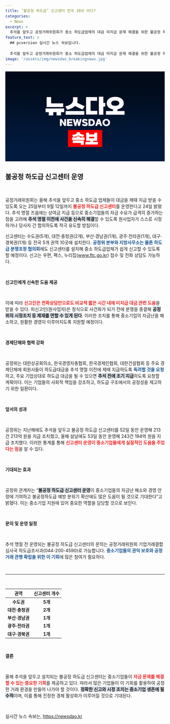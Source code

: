 ```yaml
---
title: ‘불공정 하도급’ 신고센터 전국 10곳 어디?
categories:
  - News
excerpt: >
  추석을 앞두고 공정거래위원회가 중소 하도급업체의 대금 미지급 문제 해결을 위한 불공정 하도급 신고센터를 운영합니다. 신고는 간편하게 전화 상담과 온라인으로 가능하며, 기업들의 조기 지급 유도가 기대됩니다.
feature_text: >
  ## pcversion 실시간 뉴스 속보입니다.

  추석을 앞두고 공정거래위원회가 중소 하도급업체의 대금 미지급 문제 해결을 위한 불공정 하도급 신고센터를 운영합니다. 신고는 간편하게 전화 상담과 온라인으로 가능하며, 기업들의 조기 지급 유도가 기대됩니다.
image: '/assets/img/newsdao_breakingnews.jpg'
---
```


<p><img src="/assets/img/newsdao_breakingnews.jpg" alt="pcversion 속보" /></p>

<h2 data-ke-size="size26">불공정 하도급 신고센터 운영</h2>

<p data-ke-size="size16">&nbsp;</p>

<p>공정거래위원회는 올해 추석을 앞두고 중소 하도급 업체들이 대금을 제때 지급 받을 수 있도록 오는 25일부터 9월 12일까지 <b><span style="color: #ee2323;">불공정 하도급 신고센터</span></b>를 운영한다고 24일 밝혔다. 추석 명절 즈음에는 상여금 지급 등으로 중소기업들의 자금 수요가 급격히 증가하는 점을 고려해 <b><span style="background-color: #21538527;">추석 명절 이전에 사건을 신속히 해결</span></b>할 수 있도록 원사업자가 스스로 시정하거나 당사자 간 합의하도록 적극 유도할 방침이다. </p>

<p>신고센터는 수도권(5개), 대전·충청권(2개), 부산·경남권(1개), 광주·전라권(1개), 대구·경북권(1개) 등 전국 5개 권역 10곳에 설치한다. <b><span style="color: #1a5490;">공정위 본부와 지방사무소는 물론 하도급 분쟁조정 협의회</span></b>에도 신고센터를 설치해 중소 하도급업체가 쉽게 신고할 수 있도록 할 예정이다. 신고는 우편, 팩스, 누리집(<a href="https://www.ftc.go.kr" target="_blank">www.ftc.go.kr</a>) 접수 및 전화 상담도 가능하다. </p>

<p data-ke-size="size16">&nbsp;</p>

<p><b>신고인에게 신속한 도움 제공</b></p>

<p data-ke-size="size16">&nbsp;</p>

<p>이에 따라 <b><span style="color: #ee2323;">신고인은 전화상담만으로도 비교적 짧은 시간 내에 미지급 대금 관련 도움</span></b>을 받을 수 있다. 피신고인(원사업자)은 정식으로 사건화가 되기 전에 분쟁을 종결해 <b><span style="background-color: #21538527;">공정위의 시정조치 등 제재를 면할 수 있게 된다</span></b>. 이러한 조치를 통해 중소기업의 자금난을 해소하고, 원활한 경영이 이루어지도록 지원할 예정이다.</p>

<p data-ke-size="size16">&nbsp;</p>

<p><b>경제단체와 협력 강화</b></p>

<p data-ke-size="size16">&nbsp;</p>

<p>공정위는 대한상공회의소, 한국경영자총협회, 한국경제인협회, 대한건설협회 등 주요 경제단체에 회원사들이 하도급대금을 추석 명절 이전에 제때 지급하도록 <b><span style="color: #1a5490;">독려할 것을 요청</span></b>하고, 주요 기업상대로 하도급 대금을 될 수 있으면 <b><span style="background-color: #21538527;">추석 전에 조기 지급</span></b>하도록 요청할 계획이다. 이는 기업들의 사회적 책임을 강조하고, 하도급 구조에서의 공정성을 제고하기 위한 일환이다.</p>

<p data-ke-size="size16">&nbsp;</p>

<p><b>앞서의 성과</b></p>

<p data-ke-size="size16">&nbsp;</p>

<p>공정위는 지난해에도 추석을 앞두고 불공정 하도급 신고센터를 52일 동안 운영해 213건 213억 원을 지급 조치했고, 올해 설날에도 53일 동안 운영해 243건 194억 원을 지급 조치했다. 이러한 통계를 통해 <b><span style="color: #ee2323;">신고센터 운영이 중소기업들에게 실질적인 도움을 주었다는 점</span></b>을 알 수 있다. </p>

<p data-ke-size="size16">&nbsp;</p>

<p><b>기대되는 효과</b></p>

<p data-ke-size="size16">&nbsp;</p>

<p>공정위 관계자는 “<b><span style="background-color: #21538527;">불공정 하도급 신고센터 운영</span></b>이 중소기업들의 자금난 해소와 경영 안정에 기여하고 불공정하도급 예방 분위기 확산에도 많은 도움이 될 것으로 기대한다”고 밝혔다. 이는 중소기업 지원에 있어 중요한 역할을 담당할 것으로 보인다. </p>

<p data-ke-size="size16">&nbsp;</p>

<p><b>문의 및 운영 일정</b></p>

<p data-ke-size="size16">&nbsp;</p>

<p>추석 명절 전 운영되는 불공정 하도급 신고센터의 문의는 공정거래위원회 기업거래결합심사국 하도급조사과(044-200-4590)로 가능합니다. <b><span style="color: #1a5490;">중소기업들의 권익 보호와 공정 거래 관행 확립을 위한 이 기회</span></b>에 많은 참여가 필요하다. </p>

<p data-ke-size="size16">&nbsp;</p>

<hr />

<p data-ke-size="size16">&nbsp;</p>

<table style="width: 100%; text-align: center; border-collapse: collapse;">
    <thead>
        <tr>
            <th style="text-align: center; height: 17px;"><b>권역</b></th>
            <th style="text-align: center; height: 17px;"><b>신고센터 개수</b></th>
        </tr>
    </thead>
    <tbody>
        <tr>
            <td style="text-align: center; height: 17px;"><b>수도권</b></td>
            <td style="text-align: center; height: 17px;"><b>5개</b></td>
        </tr>
        <tr>
            <td style="text-align: center; height: 17px;"><b>대전·충청권</b></td>
            <td style="text-align: center; height: 17px;"><b>2개</b></td>
        </tr>
        <tr>
            <td style="text-align: center; height: 17px;"><b>부산·경남권</b></td>
            <td style="text-align: center; height: 17px;"><b>1개</b></td>
        </tr>
        <tr>
            <td style="text-align: center; height: 17px;"><b>광주·전라권</b></td>
            <td style="text-align: center; height: 17px;"><b>1개</b></td>
        </tr>
        <tr>
            <td style="text-align: center; height: 17px;"><b>대구·경북권</b></td>
            <td style="text-align: center; height: 17px;"><b>1개</b></td>
        </tr>
    </tbody>
</table>

<p data-ke-size="size16">&nbsp;</p>

<p><b>결론</b></p>

<p data-ke-size="size16">&nbsp;</p>

<p>올해 추석을 앞두고 설치되는 불공정 하도급 신고센터는 중소기업들이 <b><span style="color: #ee2323;">자금 문제를 해결할 수 있는 중요한 기회</span></b>를 제공하고 있다. 따라서 많은 기업들이 이 기회를 활용하여 공정한 거래 환경을 만들어 나가야 할 것이다. <b><span style="background-color: #21538527;">정확한 신고와 시정 조치는 중소기업 생존에 필수적</span></b>이며, 이를 통해 진정한 경제 활성화가 이루어질 것으로 기대된다. </p>

<p data-ke-size="size16">&nbsp;</p>
실시간 뉴스 속보는, <a href="https://newsdao.kr" rel="dofollow">https://newsdao.kr</a>


